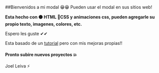 ##Bienvenidos a mi modal 😁😁
Pueden usar el modal en sus sitios web!

**Esta hecho con 🟠 HTML 🔵CSS y animaciones css, pueden agregarle su propio texto, imagenes, colores, etc.**

Espero les guste ✔✔

Esta basado de un [tutorial](https://www.youtube.com/watch?v=bRgCPSl0Kxw&ab_channel=AlexCGDesign "tutorial") pero con mis mejoras propias!!

#### Pronto subire nuevos proyectos 💥

Joel Leiva ⚡
